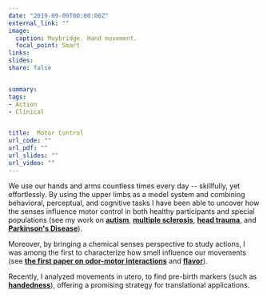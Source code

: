 ```yaml
---
date: "2019-09-09T00:00:00Z"
external_link: ""
image:
  caption: Muybridge. Hand movement. 
  focal_point: Smart
links:
slides: 
share: false


summary: 
tags:
- Action
- Clinical


title:  Motor Control
url_code: ""
url_pdf: ""
url_slides: ""
url_video: ""
---
```


We use our hands and arms countless times every day -- skillfully, yet effortlessly. By using the upper limbs as a model system and combining behavioral, perceptual, and cognitive tasks I have been able to uncover how the senses influence motor control in both healthy participants and special populations (see my work on [**autism**](http://127.0.0.1:4321/publication/journal-article/16_parma-_-demarchena-2016/), [**multiple sclerosis**](http://127.0.0.1:4321/publication/journal-article/2_parma-et-al.-2010/), [**head trauma**](http://127.0.0.1:4321/publication/journal-article/6_parma-et-al.-2012/), and [**Parkinson's Disease**](http://127.0.0.1:4321/publication/journal-article/11_parma-et-al.-2014/)). 

Moreover, by bringing a chemical senses perspective to study actions, I was among the first to characterize how smell influence our movements (see [**the first paper on odor-motor interactions**](http://127.0.0.1:4321/publication/journal-article/1_castiello-et-al.-2006/)
and [**flavor**](http://127.0.0.1:4321/publication/journal-article/4_parma-et-al.-2011/)). 

Recently, I analyzed movements in utero, to find pre-birth markers (such as [**handedness**](http://127.0.0.1:4321/publication/journal-article/25_parma-et-al.-2017/)), offering a promising strategy for translational applications.
